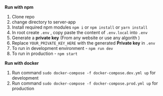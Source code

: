 **Run with npm**

1. Clone repo
2. change directory to server-app
3. Install required npm modules `npm i` or `npm install` or `yarn install`
4. In root create `.env` , copy paste the content of `.env.local` into `.env`
5. Generate a **private key** (From any website or use any algorith )
6. Replace `YOUR_PRIVATE_KEY_HERE` with the generated **Private key** in `.env`
7. To run in development environment - `npm run dev`
8. To run in production - `npm start`

**Run with docker**

1. Run command `sudo docker-compose -f docker-compose.dev.yml up` for development
1. Run command `sudo docker-compose -f docker-compose.prod.yml up` for production
